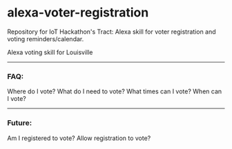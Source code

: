 # alexa-voter-registration
Repository for IoT Hackathon's Tract: Alexa skill for voter registration and voting reminders/calendar.


Alexa voting skill for Louisville


_____
### FAQ:
Where do I vote?
What do I need to vote?
What times can I vote?
When can I vote?
_____

### Future:
Am I registered to vote? 
Allow registration to vote?
